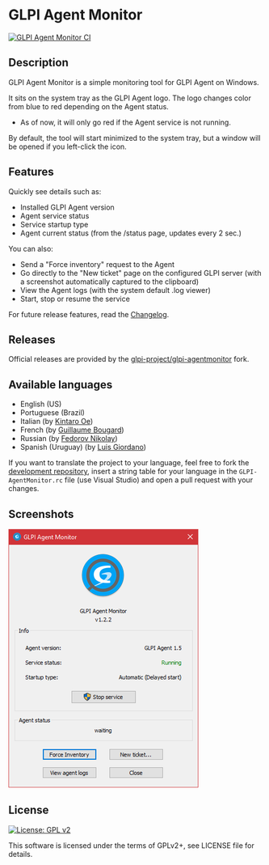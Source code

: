 # GLPI Agent Monitor

[![GLPI Agent Monitor CI](https://github.com/glpi-project/glpi-agentmonitor/actions/workflows/glpi-agentmonitor-ci.yml/badge.svg)](https://github.com/glpi-project/glpi-agentmonitor/actions/workflows/glpi-agentmonitor-ci.yml)

## Description

GLPI Agent Monitor is a simple monitoring tool for GLPI Agent on Windows.

It sits on the system tray as the GLPI Agent logo. The logo changes color
from blue to red depending on the Agent status.
 - As of now, it will only go red if the Agent service is not running.

By default, the tool will start minimized to the system tray, but a
window will be opened if you left-click the icon.

## Features

Quickly see details such as:
 - Installed GLPI Agent version
 - Agent service status
 - Service startup type
 - Agent current status (from the /status page, updates every 2 sec.)

You can also:
  - Send a "Force inventory" request to the Agent
  - Go directly to the "New ticket" page on the configured GLPI server (with a screenshot automatically captured to the clipboard)
  - View the Agent logs (with the system default .log viewer)
  - Start, stop or resume the service

For future release features, read the [Changelog](CHANGES).

## Releases

Official releases are provided by the [glpi-project/glpi-agentmonitor](https://github.com/glpi-project/glpi-agentmonitor) fork.

## Available languages

 - English (US)
 - Portuguese (Brazil)
 - Italian (by [Kintaro Oe](https://github.com/kintaro1981))
 - French (by [Guillaume Bougard](https://github.com/g-bougard))
 - Russian (by [Fedorov Nikolay](https://github.com/kofe88))
 - Spanish (Uruguay) (by [Luis Giordano](https://github.com/Iruxos))

If you want to translate the project to your language, feel free to fork the [development repository](https://github.com/redddcyclone/glpi-agentmonitor), insert a string table for your language in the `GLPI-AgentMonitor.rc` file (use Visual Studio) and open a pull request with your changes.

## Screenshots

![Screenshot](screenshot.png)

## License

[![License: GPL v2](https://img.shields.io/badge/License-GPL%20v2-blue.svg)](https://www.gnu.org/licenses/old-licenses/gpl-2.0.en.html)

This software is licensed under the terms of GPLv2+, see LICENSE file for
details.
